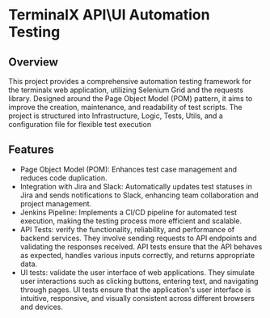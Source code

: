 # TerminalX API\UI Automation Testing 
## Overview
This project provides a comprehensive automation testing framework for the terminalx web application, utilizing Selenium Grid and the requests library. Designed around the Page Object Model (POM) pattern, it aims to improve the creation, maintenance, and readability of test scripts. The project is structured into Infrastructure, Logic, Tests, Utils, and a configuration file for flexible test execution

## Features 
- Page Object Model (POM): Enhances test case management and reduces code duplication.
- Integration with Jira and Slack: Automatically updates test statuses in Jira and sends notifications to Slack, enhancing team collaboration and project management.
- Jenkins Pipeline: Implements a CI/CD pipeline for automated test execution, making the testing process more efficient and scalable.
- API Tests: verify the functionality, reliability, and performance of backend services. They involve sending requests to API endpoints and validating the responses received. API tests ensure that the API behaves as expected, handles various inputs correctly, and returns appropriate data.
- UI tests: validate the user interface of web applications. They simulate user interactions such as clicking buttons, entering text, and navigating through pages. UI tests ensure that the application's user interface is intuitive, responsive, and visually consistent across different browsers and devices.
